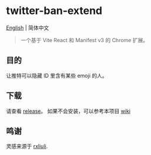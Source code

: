 # twitter-ban-extend

[English](./README.md) | 简体中文

> 一个基于 Vite React 和 Manifest v3 的 Chrome 扩展。

## 目的

让推特可以隐藏 ID 里含有某些 emoji 的人。

## 下载

请查看 [release](https://github.com/AkaraChen/twitter-ban-extend/releases)。
如果不会安装，可以参考本项目 [wiki](https://github.com/AkaraChen/twitter-ban-extend/wiki/%E9%A6%96%E9%A1%B5)

## 鸣谢

灵感来源于 [rxliuli](https://github.com/rxliuli).
